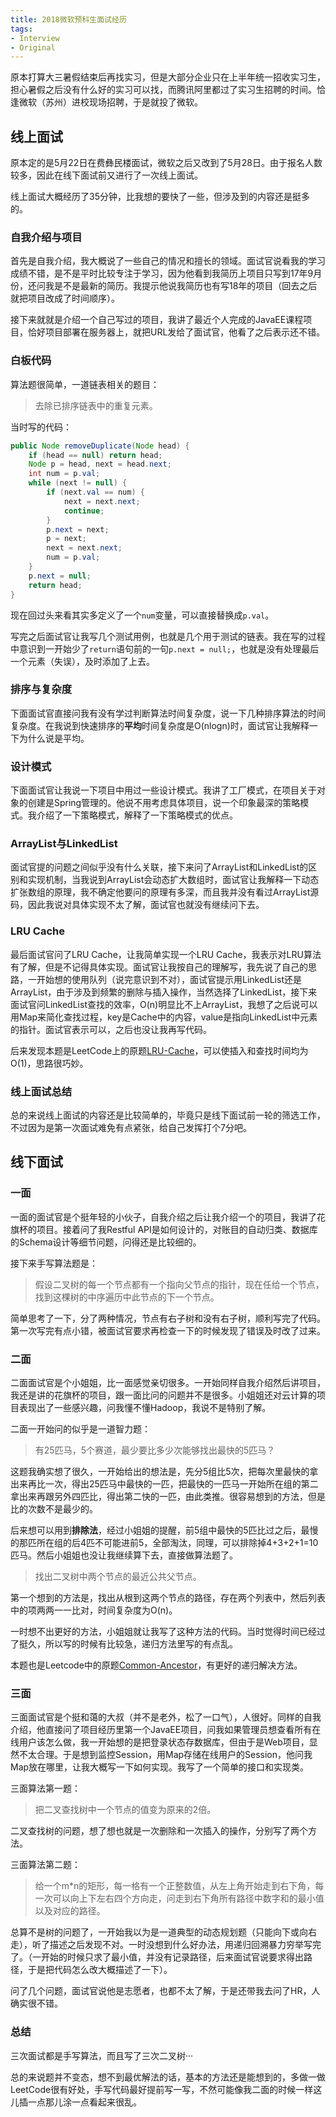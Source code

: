 ```yaml
---
title: 2018微软预科生面试经历
tags:
- Interview
- Original
---
```


原本打算大三暑假结束后再找实习，但是大部分企业只在上半年统一招收实习生，担心暑假之后没有什么好的实习可以找，而腾讯阿里都过了实习生招聘的时间。恰逢微软（苏州）进校现场招聘，于是就投了微软。

<!--more-->

## 线上面试 ##

原本定的是5月22日在费彝民楼面试，微软之后又改到了5月28日。由于报名人数较多，因此在线下面试前又进行了一次线上面试。

线上面试大概经历了35分钟，比我想的要快了一些，但涉及到的内容还是挺多的。

### 自我介绍与项目 ###

首先是自我介绍，我大概说了一些自己的情况和擅长的领域。面试官说看我的学习成绩不错，是不是平时比较专注于学习，因为他看到我简历上项目只写到17年9月份，还问我是不是最新的简历。我提示他说我简历也有写18年的项目（回去之后就把项目改成了时间顺序）。

接下来就就是介绍一个自己写过的项目，我讲了最近个人完成的JavaEE课程项目，恰好项目部署在服务器上，就把URL发给了面试官，他看了之后表示还不错。

### 白板代码 ###

算法题很简单，一道链表相关的题目：
> 去除已排序链表中的重复元素。

当时写的代码：

```java
public Node removeDuplicate(Node head) {
    if (head == null) return head;
    Node p = head, next = head.next;
    int num = p.val;
    while (next != null) {
        if (next.val == num) {
            next = next.next;
            continue;
        }
        p.next = next;
        p = next;
        next = next.next;
        num = p.val;
    }
    p.next = null;
    return head;
}
```

现在回过头来看其实多定义了一个`num`变量，可以直接替换成`p.val`。

写完之后面试官让我写几个测试用例，也就是几个用于测试的链表。我在写的过程中意识到一开始少了`return`语句前的一句`p.next = null;`，也就是没有处理最后一个元素（失误），及时添加了上去。

### 排序与复杂度 ###

下面面试官直接问我有没有学过判断算法时间复杂度，说一下几种排序算法的时间复杂度。在我说到快速排序的**平均**时间复杂度是O(nlogn)时，面试官让我解释一下为什么说是平均。

### 设计模式 ###

下面面试官让我说一下项目中用过一些设计模式。我讲了工厂模式，在项目关于对象的创建是Spring管理的。他说不用考虑具体项目，说一个印象最深的策略模式。我介绍了一下策略模式，解释了一下策略模式的优点。

### ArrayList与LinkedList ###

面试官提的问题之间似乎没有什么关联，接下来问了ArrayList和LinkedList的区别和实现机制，当我说到ArrayList会动态扩大数组时，面试官让我解释一下动态扩张数组的原理，我不确定他要问的原理有多深，而且我并没有看过ArrayList源码，因此我说对具体实现不太了解，面试官也就没有继续问下去。

### LRU Cache ###

最后面试官问了LRU Cache，让我简单实现一个LRU Cache，我表示对LRU算法有了解，但是不记得具体实现。面试官让我按自己的理解写，我先说了自己的思路，一开始想的使用队列（说完意识到不对），面试官提示用LinkedList还是ArrayList，由于涉及到频繁的删除与插入操作，当然选择了LinkedList，接下来面试官问LinkedList查找的效率，O(n)明显比不上ArrayList，我想了之后说可以用Map来简化查找过程，key是Cache中的内容，value是指向LinkedList中元素的指针。面试官表示可以，之后也没让我再写代码。

后来发现本题是LeetCode上的原题[LRU-Cache](https://leetcode-cn.com/problems/lru-cache)，可以使插入和查找时间均为O(1)，思路很巧妙。

### 线上面试总结 ###

总的来说线上面试的内容还是比较简单的，毕竟只是线下面试前一轮的筛选工作，不过因为是第一次面试难免有点紧张，给自己发挥打个7分吧。

## 线下面试 ##

### 一面 ###

一面的面试官是个挺年轻的小伙子，自我介绍之后让我介绍一个的项目，我讲了花旗杯的项目。接着问了我Restful API是如何设计的，对账目的自动归类、数据库的Schema设计等细节问题，问得还是比较细的。

接下来手写算法题是：

> 假设二叉树的每一个节点都有一个指向父节点的指针，现在任给一个节点，找到这棵树的中序遍历中此节点的下一个节点。

简单思考了一下，分了两种情况，节点有右子树和没有右子树，顺利写完了代码。第一次写完有点小错，被面试官要求再检查一下的时候发现了错误及时改了过来。

### 二面 ###

二面面试官是个小姐姐，比一面感觉亲切很多。一开始同样自我介绍然后讲项目，我还是讲的花旗杯的项目，跟一面比问的问题并不是很多。小姐姐还对云计算的项目表现出了一些感兴趣，问我懂不懂Hadoop，我说不是特别了解。

二面一开始问的似乎是一道智力题：

> 有25匹马，5个赛道，最少要比多少次能够找出最快的5匹马？ 

这题我确实想了很久，一开始给出的想法是，先分5组比5次，把每次里最快的拿出来再比一次，得出25匹马中最快的一匹，把最快的一匹马一开始所在组的第二拿出来再跟另外四匹比，得出第二快的一匹，由此类推。很容易想到的方法，但是比的次数不是最少的。

后来想可以用到**排除法**，经过小姐姐的提醒，前5组中最快的5匹比过之后，最慢的那匹所在组的后4匹不可能进前5，全部淘汰，同理，可以排除掉4+3+2+1=10匹马。然后小姐姐也没让我继续算下去，直接做算法题了。

> 找出二叉树中两个节点的最近公共父节点。

第一个想到的方法是，找出从根到这两个节点的路径，存在两个列表中，然后列表中的项两两一一比对，时间复杂度为O(n)。

一时想不出更好的方法，小姐姐就让我写了这种方法的代码。当时觉得时间已经过了挺久，所以写的时候有比较急，递归方法里写的有点乱。

本题也是Leetcode中的原题[Common-Ancestor](https://leetcode-cn.com/problems/lowest-common-ancestor-of-a-binary-tree)，有更好的递归解决方法。

### 三面 ###

三面面试官是个挺和蔼的大叔（并不是老外，松了一口气），人很好。同样的自我介绍，他直接问了项目经历里第一个JavaEE项目，问我如果管理员想查看所有在线用户该怎么做，我一开始想的是把登录状态存数据库，但由于是Web项目，显然不太合理。于是想到监控Session，用Map存储在线用户的Session，他问我Map放在哪里，让我大概写一下如何实现。我写了一个简单的接口和实现类。

三面算法第一题：

> 把二叉查找树中一个节点的值变为原来的2倍。

二叉查找树的问题，想了想也就是一次删除和一次插入的操作，分别写了两个方法。

三面算法第二题：

> 给一个m\*n的矩形，每一格有一个正整数值，从左上角开始走到右下角，每一次可以向上下左右四个方向走，问走到右下角所有路径中数字和的最小值以及对应的路径。

总算不是树的问题了，一开始我以为是一道典型的动态规划题（只能向下或向右走），听了描述之后发现不对。一时没想到什么好办法，用递归回溯暴力穷举写完了。（一开始的时候只求了最小值，并没有记录路径，后来面试官说要求得出路径，于是把代码怎么改大概描述了一下）。

问了几个问题，面试官说他是志愿者，也都不太了解，于是还带我去问了HR，人确实很不错。

### 总结 ###

三次面试都是手写算法，而且写了三次二叉树···

总的来说题并不变态，想不到最优解法的话，基本的方法还是能想到的，多做一做LeetCode很有好处，手写代码最好提前写一写，不然可能像我二面的时候一样这儿插一点那儿涂一点看起来很乱。
